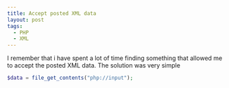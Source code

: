 ```yaml
---
title: Accept posted XML data
layout: post
tags:
  - PHP
  - XML
---
```

I remember that i have spent a lot of time finding something that allowed me to accept the posted XML data. The solution was very simple

```php
$data = file_get_contents("php://input");
```
